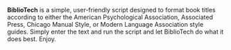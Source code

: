 **BiblioTech** is a simple, user-friendly script designed to format book titles according to either the American Psychological Association, Associated Press, Chicago Manual Style, or Modern Language Association style guides. Simply enter the text and run the script and let BiblioTech do what it does best. Enjoy.
